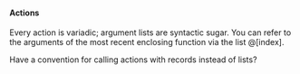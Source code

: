 #### Actions

Every action is variadic; argument lists are syntactic sugar. You can refer to the arguments of the most recent enclosing function via the list @[index].

Have a convention for calling actions with records instead of lists?